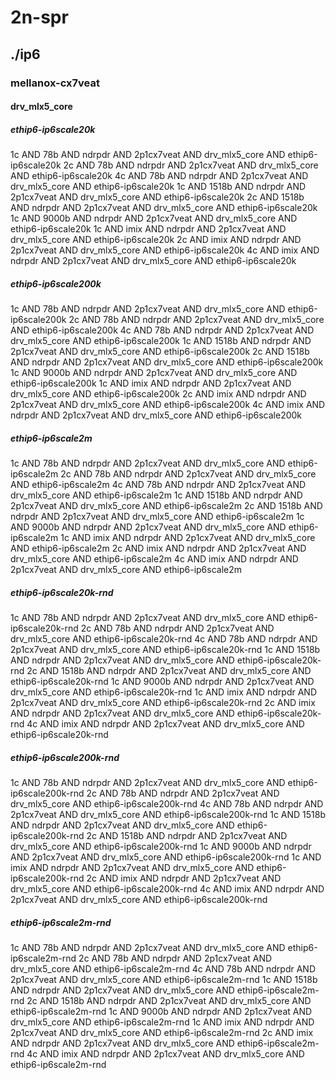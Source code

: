 # 2n-spr
## ./ip6
### mellanox-cx7veat
#### drv_mlx5_core
##### ethip6-ip6scale20k
1c AND 78b AND ndrpdr AND 2p1cx7veat AND drv_mlx5_core AND ethip6-ip6scale20k
2c AND 78b AND ndrpdr AND 2p1cx7veat AND drv_mlx5_core AND ethip6-ip6scale20k
4c AND 78b AND ndrpdr AND 2p1cx7veat AND drv_mlx5_core AND ethip6-ip6scale20k
1c AND 1518b AND ndrpdr AND 2p1cx7veat AND drv_mlx5_core AND ethip6-ip6scale20k
2c AND 1518b AND ndrpdr AND 2p1cx7veat AND drv_mlx5_core AND ethip6-ip6scale20k
1c AND 9000b AND ndrpdr AND 2p1cx7veat AND drv_mlx5_core AND ethip6-ip6scale20k
1c AND imix AND ndrpdr AND 2p1cx7veat AND drv_mlx5_core AND ethip6-ip6scale20k
2c AND imix AND ndrpdr AND 2p1cx7veat AND drv_mlx5_core AND ethip6-ip6scale20k
4c AND imix AND ndrpdr AND 2p1cx7veat AND drv_mlx5_core AND ethip6-ip6scale20k
##### ethip6-ip6scale200k
1c AND 78b AND ndrpdr AND 2p1cx7veat AND drv_mlx5_core AND ethip6-ip6scale200k
2c AND 78b AND ndrpdr AND 2p1cx7veat AND drv_mlx5_core AND ethip6-ip6scale200k
4c AND 78b AND ndrpdr AND 2p1cx7veat AND drv_mlx5_core AND ethip6-ip6scale200k
1c AND 1518b AND ndrpdr AND 2p1cx7veat AND drv_mlx5_core AND ethip6-ip6scale200k
2c AND 1518b AND ndrpdr AND 2p1cx7veat AND drv_mlx5_core AND ethip6-ip6scale200k
1c AND 9000b AND ndrpdr AND 2p1cx7veat AND drv_mlx5_core AND ethip6-ip6scale200k
1c AND imix AND ndrpdr AND 2p1cx7veat AND drv_mlx5_core AND ethip6-ip6scale200k
2c AND imix AND ndrpdr AND 2p1cx7veat AND drv_mlx5_core AND ethip6-ip6scale200k
4c AND imix AND ndrpdr AND 2p1cx7veat AND drv_mlx5_core AND ethip6-ip6scale200k
##### ethip6-ip6scale2m
1c AND 78b AND ndrpdr AND 2p1cx7veat AND drv_mlx5_core AND ethip6-ip6scale2m
2c AND 78b AND ndrpdr AND 2p1cx7veat AND drv_mlx5_core AND ethip6-ip6scale2m
4c AND 78b AND ndrpdr AND 2p1cx7veat AND drv_mlx5_core AND ethip6-ip6scale2m
1c AND 1518b AND ndrpdr AND 2p1cx7veat AND drv_mlx5_core AND ethip6-ip6scale2m
2c AND 1518b AND ndrpdr AND 2p1cx7veat AND drv_mlx5_core AND ethip6-ip6scale2m
1c AND 9000b AND ndrpdr AND 2p1cx7veat AND drv_mlx5_core AND ethip6-ip6scale2m
1c AND imix AND ndrpdr AND 2p1cx7veat AND drv_mlx5_core AND ethip6-ip6scale2m
2c AND imix AND ndrpdr AND 2p1cx7veat AND drv_mlx5_core AND ethip6-ip6scale2m
4c AND imix AND ndrpdr AND 2p1cx7veat AND drv_mlx5_core AND ethip6-ip6scale2m
##### ethip6-ip6scale20k-rnd
1c AND 78b AND ndrpdr AND 2p1cx7veat AND drv_mlx5_core AND ethip6-ip6scale20k-rnd
2c AND 78b AND ndrpdr AND 2p1cx7veat AND drv_mlx5_core AND ethip6-ip6scale20k-rnd
4c AND 78b AND ndrpdr AND 2p1cx7veat AND drv_mlx5_core AND ethip6-ip6scale20k-rnd
1c AND 1518b AND ndrpdr AND 2p1cx7veat AND drv_mlx5_core AND ethip6-ip6scale20k-rnd
2c AND 1518b AND ndrpdr AND 2p1cx7veat AND drv_mlx5_core AND ethip6-ip6scale20k-rnd
1c AND 9000b AND ndrpdr AND 2p1cx7veat AND drv_mlx5_core AND ethip6-ip6scale20k-rnd
1c AND imix AND ndrpdr AND 2p1cx7veat AND drv_mlx5_core AND ethip6-ip6scale20k-rnd
2c AND imix AND ndrpdr AND 2p1cx7veat AND drv_mlx5_core AND ethip6-ip6scale20k-rnd
4c AND imix AND ndrpdr AND 2p1cx7veat AND drv_mlx5_core AND ethip6-ip6scale20k-rnd
##### ethip6-ip6scale200k-rnd
1c AND 78b AND ndrpdr AND 2p1cx7veat AND drv_mlx5_core AND ethip6-ip6scale200k-rnd
2c AND 78b AND ndrpdr AND 2p1cx7veat AND drv_mlx5_core AND ethip6-ip6scale200k-rnd
4c AND 78b AND ndrpdr AND 2p1cx7veat AND drv_mlx5_core AND ethip6-ip6scale200k-rnd
1c AND 1518b AND ndrpdr AND 2p1cx7veat AND drv_mlx5_core AND ethip6-ip6scale200k-rnd
2c AND 1518b AND ndrpdr AND 2p1cx7veat AND drv_mlx5_core AND ethip6-ip6scale200k-rnd
1c AND 9000b AND ndrpdr AND 2p1cx7veat AND drv_mlx5_core AND ethip6-ip6scale200k-rnd
1c AND imix AND ndrpdr AND 2p1cx7veat AND drv_mlx5_core AND ethip6-ip6scale200k-rnd
2c AND imix AND ndrpdr AND 2p1cx7veat AND drv_mlx5_core AND ethip6-ip6scale200k-rnd
4c AND imix AND ndrpdr AND 2p1cx7veat AND drv_mlx5_core AND ethip6-ip6scale200k-rnd
##### ethip6-ip6scale2m-rnd
1c AND 78b AND ndrpdr AND 2p1cx7veat AND drv_mlx5_core AND ethip6-ip6scale2m-rnd
2c AND 78b AND ndrpdr AND 2p1cx7veat AND drv_mlx5_core AND ethip6-ip6scale2m-rnd
4c AND 78b AND ndrpdr AND 2p1cx7veat AND drv_mlx5_core AND ethip6-ip6scale2m-rnd
1c AND 1518b AND ndrpdr AND 2p1cx7veat AND drv_mlx5_core AND ethip6-ip6scale2m-rnd
2c AND 1518b AND ndrpdr AND 2p1cx7veat AND drv_mlx5_core AND ethip6-ip6scale2m-rnd
1c AND 9000b AND ndrpdr AND 2p1cx7veat AND drv_mlx5_core AND ethip6-ip6scale2m-rnd
1c AND imix AND ndrpdr AND 2p1cx7veat AND drv_mlx5_core AND ethip6-ip6scale2m-rnd
2c AND imix AND ndrpdr AND 2p1cx7veat AND drv_mlx5_core AND ethip6-ip6scale2m-rnd
4c AND imix AND ndrpdr AND 2p1cx7veat AND drv_mlx5_core AND ethip6-ip6scale2m-rnd